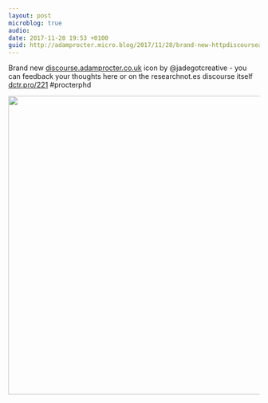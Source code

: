 ```yaml
---
layout: post
microblog: true
audio: 
date: 2017-11-28 19:53 +0100
guid: http://adamprocter.micro.blog/2017/11/28/brand-new-httpdiscourseadamproctercouk.html
---
```

Brand new [discourse.adamprocter.co.uk](http://discourse.adamprocter.co.uk) icon by @jadegotcreative - you can feedback your thoughts here or on the researchnot.es discourse itself [dctr.pro/221](http://dctr.pro/221) #procterphd

<img src="http://discursive.adamprocter.co.uk/uploads/2017/ce882aea19.jpg" width="600" height="600" />
